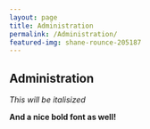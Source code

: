 ```yaml
---
layout: page
title: Administration
permalink: /Administration/
featured-img: shane-rounce-205187
---
```


## Administration

_This will be italisized_

__And a nice bold font as well!__
